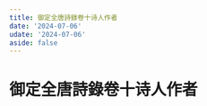 ```yaml
---
title: 御定全唐詩錄卷十诗人作者
date: '2024-07-06'
udate: '2024-07-06'
aside: false
---
```

# 御定全唐詩錄卷十诗人作者

<AuthorPage :authorMap="authorMap" :chapternum="10" />

<script setup>
const chapter = '卷十';
import authorMap from '/data/qtsl/卷十/author.json'
</script>

